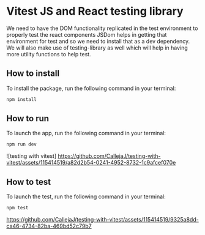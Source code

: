 # Vitest JS and React testing library

We need to have the DOM functionality replicated in the test environment to properly test the react components JSDom helps in getting that environment for test and so we need to install that as a dev dependency. We will also make use of testing-library as well which will help in having more utility functions to help test.

## How to install

To install the package, run the following command in your terminal:

```javascript
npm install
```

## How to run

To launch the app, run the following command in your terminal:

```javascript
npm run dev
```
![testing with vitest] https://github.com/CallejaJ/testing-with-vitest/assets/115414519/a82d2b54-0241-4952-8732-1c9afcef070e


## How to test

To launch the test, run the following command in your terminal:

```javascript
npm test
```
https://github.com/CallejaJ/testing-with-vitest/assets/115414519/9325a8dd-ca46-4734-82ba-469bd52c79b7


